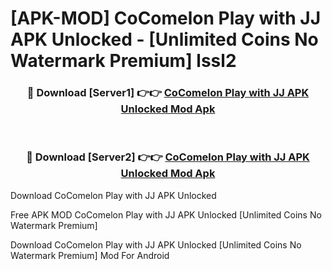 # [APK-MOD] CoComelon  Play with JJ APK Unlocked - [Unlimited Coins No Watermark Premium] lssl2



<div align="center">
<h3>🔴 Download [Server1] 👉👉 <a href="https://momento.my/?title=CoComelon__Play_with_JJ_APK_Unlocked">CoComelon  Play with JJ APK Unlocked Mod Apk</a></h3><br>

<h3>🔴 Download [Server2] 👉👉 <a href="https://momento.my/?title=CoComelon__Play_with_JJ_APK_Unlocked">CoComelon  Play with JJ APK Unlocked Mod Apk</a></h3>
</div>



Download CoComelon  Play with JJ APK Unlocked 

Free APK MOD CoComelon  Play with JJ APK Unlocked [Unlimited Coins No Watermark Premium]

Download CoComelon  Play with JJ APK Unlocked [Unlimited Coins No Watermark Premium] Mod For Android
